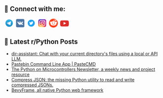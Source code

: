 ## 🔎 Connect with me:
[<img src="https://github.com/bullbesh/bullbesh/blob/main/images/Telegram.png" width="32" height="32" />](https://t.me/bullbesh)
[<img src="https://github.com/bullbesh/bullbesh/blob/main/images/VK.png" width="32" height="32" />](https://vk.com/bullbesh)
[<img src="https://github.com/bullbesh/bullbesh/blob/main/images/Twitter.png" width="32" height="32" />](https://twitter.com/bullbesh1)
[<img src="https://github.com/bullbesh/bullbesh/blob/main/images/Instagram.png" width="32" height="32" />](https://www.instagram.com/bullbesh)
[<img src="https://github.com/bullbesh/bullbesh/blob/main/images/Reddit.png" width="32" height="32" />](https://www.reddit.com/user/bullbesh)
[<img src="https://github.com/bullbesh/bullbesh/blob/main/images/YouTube.png" width="32" height="32" />](https://www.youtube.com/channel/UCtfjRs6uzgq5mfm8S06WTcg)

## 📕 Latest r/Python Posts
<!-- BLOG-POST-LIST:START -->
- [dir-assistant: Chat with your current directory&#39;s files using a local or API LLM.](https://www.reddit.com/r/Python/comments/1eihaif/dirassistant_chat_with_your_current_directorys/)
- [Pastebin Command Line App | PasteCMD](https://www.reddit.com/r/Python/comments/1eifw9u/pastebin_command_line_app_pastecmd/)
- [The Python on Microcontrollers Newsletter, a weekly news and project resource](https://www.reddit.com/r/Python/comments/1eiamdm/the_python_on_microcontrollers_newsletter_a/)
- [Compress JSON: the missing Python utility to read and write compressed JSONs.](https://www.reddit.com/r/Python/comments/1ei8vl9/compress_json_the_missing_python_utility_to_read/)
- [BevyFrame, all native Python web framework](https://www.reddit.com/r/Python/comments/1ei70as/bevyframe_all_native_python_web_framework/)
<!-- BLOG-POST-LIST:END -->
